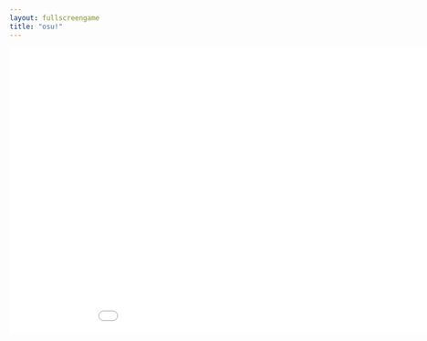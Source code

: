 ```yaml
---
layout: fullscreengame
title: "osu!"
---
```

<embed src="src/" width="1000" height="500" allowfullscreen>
